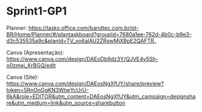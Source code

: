 # Sprint1-GP1

Planner: https://tasks.office.com/bandtec.com.br/pt-BR/Home/Planner/#/plantaskboard?groupId=7680a1ee-762d-4b0c-b9e3-d3c535535a9c&planId=TV_xo6alAU2ZRswMjXBpE2QAFTR_

Canva (Apresentação): https://www.canva.com/design/DAEoDb9dz3Y/QJVE4v5Sh-o0zmej_KrBGQ/edit

Canva (Site): https://www.canva.com/design/DAEosNgXfUY/share/preview?token=5RnOnGgKN3WtwYcUrU-6kA&role=EDITOR&utm_content=DAEosNgXfUY&utm_campaign=designshare&utm_medium=link&utm_source=sharebutton
